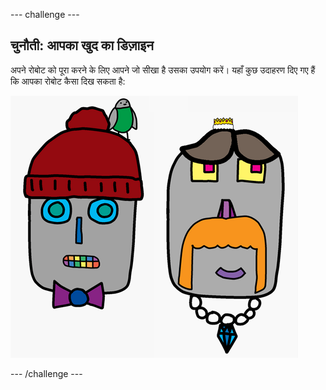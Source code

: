 --- challenge ---

## चुनौती: आपका खुद​ का डिज़ाइन

अपने रोबोट को पूरा करने के लिए आपने जो सीखा है उसका उपयोग करें। यहाँ कुछ उदाहरण दिए गए हैं कि आपका रोबोट कैसा दिख सकता है:

![स्क्रीनशॉट](images/robot-examples.png)

--- /challenge ---